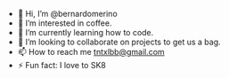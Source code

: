 - 👋 Hi, I’m @bernardomerino
- 👀 I’m interested in coffee.
- 🌱 I’m currently learning how to code.
- 💞️ I’m looking to collaborate on projects to get us a bag.
- 📫 How to reach me tntxlbb@gmail.com
- ⚡ Fun fact: I love to SK8

<!---
bernardomerino/bernardomerino is a ✨ special ✨ repository because its `README.md` (this file) appears on your GitHub profile.
You can click the Preview link to take a look at your changes.
--->
